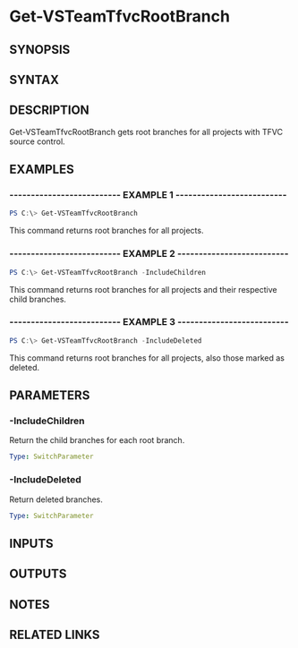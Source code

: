 <!-- #include "./common/header.md" -->

# Get-VSTeamTfvcRootBranch

## SYNOPSIS

<!-- #include "./synopsis/Get-VSTeamTfvcRootBranch.md" -->

## SYNTAX

## DESCRIPTION

Get-VSTeamTfvcRootBranch gets root branches for all projects with TFVC source control.

## EXAMPLES

### -------------------------- EXAMPLE 1 --------------------------

```PowerShell
PS C:\> Get-VSTeamTfvcRootBranch
```

This command returns root branches for all projects.

### -------------------------- EXAMPLE 2 --------------------------

```PowerShell
PS C:\> Get-VSTeamTfvcRootBranch -IncludeChildren
```

This command returns root branches for all projects and their respective child branches.

### -------------------------- EXAMPLE 3 --------------------------

```PowerShell
PS C:\> Get-VSTeamTfvcRootBranch -IncludeDeleted
```

This command returns root branches for all projects, also those marked as deleted.

## PARAMETERS

### -IncludeChildren

Return the child branches for each root branch.

```yaml
Type: SwitchParameter
```

### -IncludeDeleted

Return deleted branches.

```yaml
Type: SwitchParameter
```

## INPUTS

## OUTPUTS

## NOTES

## RELATED LINKS